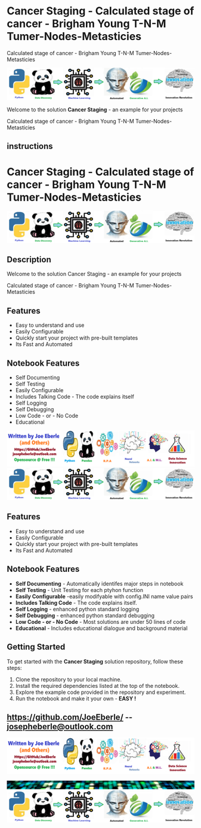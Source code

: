 
# Cancer Staging - Calculated stage of cancer - Brigham Young T-N-M  Tumer-Nodes-Metasticies
Calculated stage of cancer - Brigham Young T-N-M  Tumer-Nodes-Metasticies

![Image image_filename](code.png)

Welcome to the solution **Cancer Staging** - an example for your projects

Calculated stage of cancer - Brigham Young T-N-M  Tumer-Nodes-Metasticies
## instructions 
# Cancer Staging - Calculated stage of cancer - Brigham Young T-N-M  Tumer-Nodes-Metasticies

![Code Logo](code.png)
## Description

Welcome to the solution Cancer Staging - an example for your projects

Calculated stage of cancer - Brigham Young T-N-M  Tumer-Nodes-Metasticies
    
## Features
- Easy to understand and use  
- Easily Configurable 
- Quickly start your project with pre-built templates
- Its Fast and Automated
    
## Notebook Features
- Self Documenting 
- Self Testing 
- Easily Configurable
- Includes Talking Code - The code explains itself
- Self Logging 
- Self Debugging 
- Low Code - or - No Code
- Educational 
    
![Code Logo](developer.png)
    <br>
![Image image_filename](sample.png)

## Features
- Easy to understand and use  
- Easily Configurable 
- Quickly start your project with pre-built templates
- Its Fast and Automated

## Notebook Features
- **Self Documenting** - Automatically identifes major steps in notebook 
- **Self Testing** - Unit Testing for each ptyhon function
- **Easily Configurable** -easily modifyable with config.INI name value pairs
- **Includes Talking Code** - The code explains itself.
- **Self Logging** - enhanced python standard logging   
- **Self Debugging** - enhanced python standard debugging
- **Low Code - or - No Code** - Most solutions are under 50 lines of code
- **Educational** - Includes educational dialogue and background material
    
## Getting Started
To get started with the **Cancer Staging** solution repository, follow these steps:
1. Clone the repository to your local machine.
2. Install the required dependencies listed at the top of the notebook.
3. Explore the example code provided in the repository and experiment.
4. Run the notebook and make it your own - **EASY !**
    
## https://github.com/JoeEberle/ -- josepheberle@outlook.com 
    
![Developer](developer.png)

![Brand](brand.png)
    ![additional_image](cancer_staging.png)  <br>
